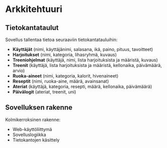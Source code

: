 # Arkkitehtuuri

## Tietokantataulut

Sovellus tallentaa tietoa seuraaviin tietokantatauluihin:
- **Käyttäjät** (nimi, käyttäjänimi, salasana, ikä, paino, pituus, tavoitteet)
- **Harjoitukset** (nimi, kategoria, lihasryhmä, kuvaus)
- **Treeniohjelmat** (käyttäjä, nimi, lista harjoituksista ja määristä, kuvaus)
- **Treenit** (käyttäjä, lista harjoituksista ja määristä, kellonaika, päivämäärä, arvio)
- **Ruoka-aineet** (nimi, kategoria, kalorit, hivenaineet)
- **Reseptit** (nimi, ruoka-aine, määrä, avainsanat)
- **Ateriat** (käyttäjä, kategoria, resepti, määrä, kellonaika, päivämäärä)
- **Päivälogit** (ateriat, treenit, uni)


## Sovelluksen rakenne

Kolmikerroksinen rakenne:
- Web-käyttöliittymä
- Sovelluslogiikka
- Tietokantojen käsittely